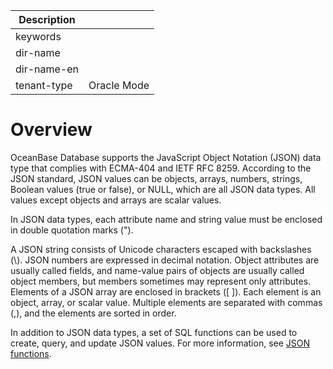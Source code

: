 | Description   |                 |
|---------------|-----------------|
| keywords      |                 |
| dir-name      |                 |
| dir-name-en   |                 |
| tenant-type   | Oracle Mode     |

# Overview

OceanBase Database supports the JavaScript Object Notation (JSON) data type that complies with ECMA-404 and IETF RFC 8259.
According to the JSON standard, JSON values can be objects, arrays, numbers, strings, Boolean values (true or false), or NULL, which are all JSON data types. All values except objects and arrays are scalar values.

In JSON data types, each attribute name and string value must be enclosed in double quotation marks (").

A JSON string consists of Unicode characters escaped with backslashes (\\). JSON numbers are expressed in decimal notation. Object attributes are usually called fields, and name-value pairs of objects are usually called object members, but members sometimes may represent only attributes. Elements of a JSON array are enclosed in brackets ([ ]). Each element is an object, array, or scalar value. Multiple elements are separated with commas (,), and the elements are sorted in order.

In addition to JSON data types, a set of SQL functions can be used to create, query, and update JSON values. For more information, see [JSON functions](../../../500.functions-of-oracle-mode/200.single-row-functions-of-oracle-mode/1200.json-functions-oracle-mode/100.json-functions-overview-oracle.md).
